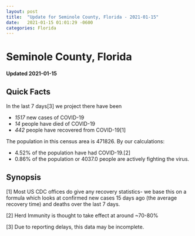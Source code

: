 ```yaml
---
layout: post
title:  "Update for Seminole County, Florida - 2021-01-15"
date:   2021-01-15 01:01:29 -0600
categories: Florida
---
```


# Seminole County, Florida
#### Updated 2021-01-15

## Quick Facts

In the last 7 days[3] we project there have been
- *1517* new cases of COVID-19
- *14* people have died of COVID-19
- *442* people have recovered from COVID-19[1]

The population in this census area is 471826. By our calculations:
- 4.52% of the population have had COVID-19.[2]
- 0.86% of the population or 4037.0 people are actively fighting the virus.

## Synopsis




[1] Most US CDC offices do give any recovery statistics- we base this on a formula which looks at confirmed new cases
15 days ago (the average recovery time) and deaths over the last 7 days.

[2] Herd Immunity is thought to take effect at around ~70-80%

[3] Due to reporting delays, this data may be incomplete.
 
    